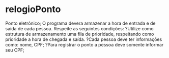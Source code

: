 # relogioPonto
Ponto eletrônico;
O programa devera armazenar a hora de entrada e de saída de cada pessoa. Respeite as seguintes
condições:
?Utilize como estrutura de armazenamento uma fila de prioridade, respeitando como prioridade a hora de
chegada e saída.
?Cada pessoa deve ter informações como: nome, CPF;
?Para registrar o ponto a pessoa deve somente informar seu CPF;

